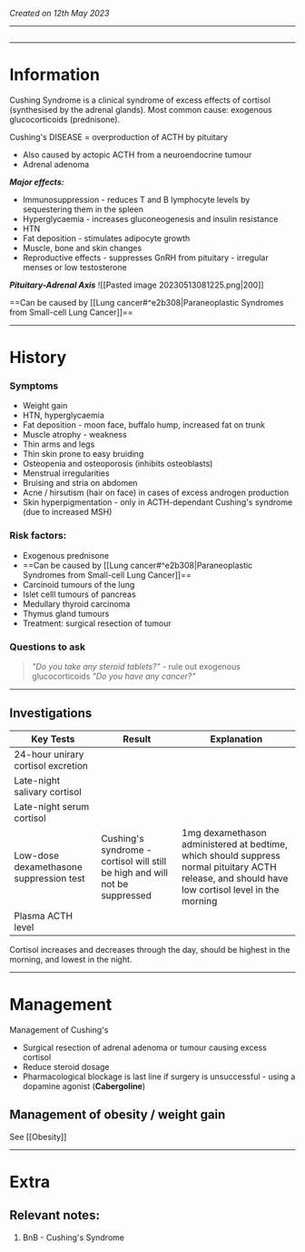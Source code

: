 *Created on 12th May 2023*

---
```toc
```
---

# Information
Cushing Syndrome is a clinical syndrome of excess effects of cortisol (synthesised by the adrenal glands). Most common cause: exogenous glucocorticoids (prednisone).

Cushing's DISEASE = overproduction of ACTH by pituitary
- Also caused by actopic ACTH from a neuroendocrine tumour
- Adrenal adenoma 

***Major effects:***
- Immunosuppression - reduces T and B lymphocyte levels by sequestering them in the spleen
- Hyperglycaemia - increases gluconeogenesis and insulin resistance
- HTN
- Fat deposition - stimulates adipocyte growth
- Muscle, bone and skin changes
- Reproductive effects - suppresses GnRH from pituitary - irregular menses or low testosterone 

***Pituitary-Adrenal Axis***
![[Pasted image 20230513081225.png|200]]

==Can be caused by [[Lung cancer#^e2b308|Paraneoplastic Syndromes from Small-cell Lung Cancer]]==

--- 
# History
### Symptoms
- Weight gain
- HTN, hyperglycaemia
- Fat deposition - moon face, buffalo hump, increased fat on trunk
- Muscle atrophy - weakness
- Thin arms and legs
- Thin skin prone to easy bruiding
- Osteopenia and osteoporosis (inhibits osteoblasts) 
- Menstrual irregularities
- Bruising and stria on abdomen
- Acne / hirsutism (hair on face) in cases of excess androgen production 
- Skin hyperpigmentation - only in ACTH-dependant Cushing's syndrome (due to increased MSH)

### Risk factors:
- Exogenous prednisone 
- ==Can be caused by [[Lung cancer#^e2b308|Paraneoplastic Syndromes from Small-cell Lung Cancer]]==
- Carcinoid tumours of the lung
- Islet celll tumours of pancreas
- Medullary thyroid carcinoma
- Thymus gland tumours
- Treatment: surgical resection of tumour 

### Questions to ask
>*"Do you take any steroid tablets?"* - rule out exogenous glucocorticoids
>*"Do you have any cancer?"*

---

## Investigations
| Key Tests                               | Result   | Explanation   |
| --------------------------------------- | -------- | ------------- |
| 24-hour unirary cortisol excretion      |  |  |
| Late-night salivary cortisol            |          |               |
| Late-night serum cortisol               |          |               |
| Low-dose dexamethasone suppression test |Cushing's syndrome - cortisol will still be high and will not be suppressed|1mg dexamethason administered at bedtime, which should suppress normal pituitary ACTH release, and should have low cortisol level in the morning|
|Plasma ACTH level|          |               |

Cortisol increases and decreases through the day, should be highest in the morning, and lowest in the night.
 

---

# Management
Management of Cushing's
- Surgical resection of adrenal adenoma or tumour causing excess cortisol
- Reduce steroid dosage 
- Pharmacological blockage is last line if surgery is unsuccessful - using a dopamine agonist (**Cabergoline**)

## Management of obesity / weight gain
See [[Obesity]]

---

# Extra
## Relevant notes:
1. BnB - Cushing's Syndrome
